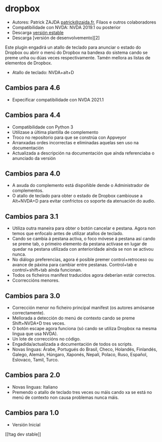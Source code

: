 # dropbox #

* Autores: Patrick ZAJDA <patrick@zajda.fr>, Filaos e outros colaboradores
* Compatibilidade con NVDA: NVDA 2019.1 ou posterior
* Descarga [versión estable][1]
* Descarga [versión de desenvolvemento][2]

Este plugin engadirá un atallo de teclado para anunciar o estado do Dropbox
ou abrir o menú do Dropbox na bandexa do sistema cando se preme unha ou dúas
veces respectivamente.  Tamén mellora as listas de elementos de Dropbox.

* Atallo de teclado: NVDA+alt+D


## Cambios para 4.6 ##

* Expecificar compatibilidade con NVDA 2021.1

## Cambios para 4.4 ##

* Compatibilidade con Python 3
* Utilízase a última plantilla de complemento
* Troco no repositorio para que se constrúa con Appveyor
* Arranxadas ordes incorrectas e eliminadas aquelas sen uso na documentación
* Actualizada a descripción na documentación que aínda referenciaba o
  anunciado da versión

## Cambios para 4.0 ##

* A axuda do complemento está dispoñible dende o Administrador de
  complementos.
* O atallo de teclado para obter o estado de Dropbox cambiouse a Alt+NVDA+D
  para evitar confrictos co soporte da atenuación do audio.

## Cambios para 3.1 ##

* Utiliza outra maneira para obter o botón cancelar e pestana. Agora non
  temos que enfocalo antes de utilizar atallos de teclado.
* Cando se cambia á pestana activa, o foco móvese á pestana así cando se
  preme tab, o primeiro elemento da pestana actívase en lugar de quedar na
  pestana utilizada con anterioridade aínda se non se activou nunca.
* No diálogo preferencias, agora é posible premer control+retroceso ou
  avance de páxina para cambiar entre pestanas. Control+tab e
  control+shift+tab aínda funcionan.
* Todos os ficheiros manifest traducidos agora deberían estár correctos.
* Ccorreccións menores.

## Cambios para 3.0 ##

* Corrección menor no ficheiro principal manifest (os autores amósanse
  correctamente).
* Mellorada a detección do menú de contexto cando se preme Shift+NVDA+D tres
  veces.
* O botón escape agora funciona (só cando se utiliza Dropbox na mesma lingua
  que usa NVDA).
* Un lote de correccións no código.
* Engadida/actualizada a documentación de todos os scripts.
* Novas linguas: Árabe, Portugués do Brasil, Checo, Holandés, Finlandés,
  Galego, Alemán, Húngaro, Xaponés, Nepalí, Polaco, Ruso, Español, Eslovaco,
  Tamil, Turco.

## Cambios para 2.0 ##

* Novas linguas: Italiano
* Premendo o atallo de teclado tres veces ou máis cando xa se está no menú
  de contexto non causa problemas nunca máis.

## Cambios para 1.0 ##

* Versión Inicial

[[!tag dev stable]]

[1]: https://github.com/ruifontes/dropbox/releases/download/2023.10.01/dropbox-2023.10.01.nvda-addon

